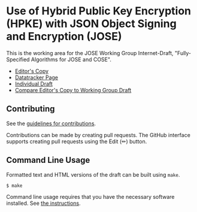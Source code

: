 # Use of Hybrid Public Key Encryption (HPKE) with JSON Object Signing and Encryption (JOSE)

This is the working area for the JOSE Working Group Internet-Draft, "Fully-Specified Algorithms for JOSE and COSE".

* [Editor's Copy](https://ietf-wg-jose.github.io/draft-ietf-jose-hpke-encrypt/#go.draft-ietf-jose-hpke-encrypt.html)
* [Datatracker Page](https://datatracker.ietf.org/doc/draft-ietf-jose-hpke-encrypt)
* [Individual Draft](https://datatracker.ietf.org/doc/html/draft-jones-jose-fully-specified-algorithms)
* [Compare Editor's Copy to Working Group Draft](https://ietf-wg-jose.github.io/draft-ietf-jose-hpke-encrypt/#go.draft-ietf-jose-hpke-encrypt.diff)


## Contributing

See the
[guidelines for contributions](https://github.com/ietf-wg-jose/draft-ietf-jose-hpke-encrypt/blob/main/CONTRIBUTING.md).

Contributions can be made by creating pull requests.
The GitHub interface supports creating pull requests using the Edit (✏) button.


## Command Line Usage

Formatted text and HTML versions of the draft can be built using `make`.

```sh
$ make
```

Command line usage requires that you have the necessary software installed.  See
[the instructions](https://github.com/martinthomson/i-d-template/blob/main/doc/SETUP.md).

